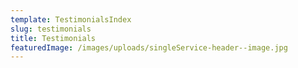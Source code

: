 ```yaml
---
template: TestimonialsIndex
slug: testimonials
title: Testimonials
featuredImage: /images/uploads/singleService-header--image.jpg
---
```

